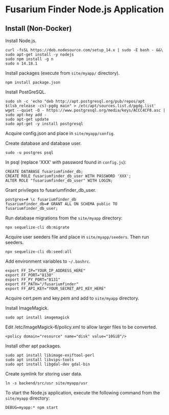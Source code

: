 # Fusarium Finder Node.js Application


## Install (Non-Docker)


Install Node.js.
```
curl -fsSL https://deb.nodesource.com/setup_14.x | sudo -E bash - &&\
sudo apt-get install -y nodejs
sudo npm install -g n
sudo n 14.18.1
```

Install packages (execute from `site/myapp/` directory).
```
npm install package.json
```

Install PostGreSQL.
```
sudo sh -c 'echo "deb http://apt.postgresql.org/pub/repos/apt $(lsb_release -cs)-pgdg main" > /etc/apt/sources.list.d/pgdg.list'
wget --quiet -O - https://www.postgresql.org/media/keys/ACCC4CF8.asc | sudo apt-key add -
sudo apt-get update
sudo apt-get -y install postgresql
```

Acquire config.json and place in `site/myapp/config`.

Create database and database user.
```
sudo -u postgres psql
```
In psql (replace 'XXX' with password found in `config.js`):
```
CREATE DATABASE fusariumfinder_db;
CREATE ROLE fusariumfinder_db_user WITH PASSWORD 'XXX';
ALTER ROLE "fusariumfinder_db_user" WITH LOGIN;
```

Grant privileges to fusariumfinder_db_user.
```
postgres=# \c fusariumfinder_db 
fusariumfinder_db=# GRANT ALL ON SCHEMA public TO fusariumfinder_db_user;
```


Run database migrations from the `site/myapp` directory:
```
npx sequelize-cli db:migrate
```

Acquire user seeders file and place in `site/myapp/seeders`. Then run seeders.
```
npx sequelize-cli db:seed:all
```


Add environment variables to `~/.bashrc`.
```
export FF_IP="YOUR_IP_ADDRESS_HERE"
export FF_PORT="8130"
export FF_PY_PORT="8131"
export FF_PATH="/fusariumfinder"
export FF_API_KEY="YOUR_SECRET_API_KEY_HERE"
```


Acquire cert.pem and key.pem and add to `site/myapp` directory.


Install ImageMagick.
```
sudo apt install imagemagick
```

Edit /etc/ImageMagick-6/policy.xml to allow larger files to be converted.
```
<policy domain="resource" name="disk" value="10GiB"/>
```



Install other apt packages.
```
sudo apt install libimage-exiftool-perl
sudo apt install libvips-tools
sudo apt install libgdal-dev gdal-bin
```


Create symlink for storing user data.
```
ln -s backend/src/usr site/myapp/usr
```


To start the Node.js application, execute the following command from the `site/myapp` directory:
```
DEBUG=myapp:* npm start
```
